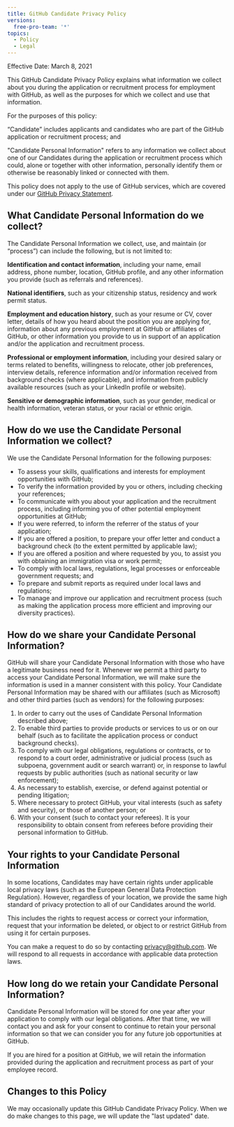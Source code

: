 ```yaml
---
title: GitHub Candidate Privacy Policy
versions:
  free-pro-team: '*'
topics:
  - Policy
  - Legal
---
```


Effective Date: March 8, 2021

This GitHub Candidate Privacy Policy explains what information we collect about you during the application or recruitment process for employment with GitHub, as well as the purposes for which we collect and use that information. 

For the purposes of this policy:

“Candidate” includes applicants and candidates who are part of the GitHub application or recruitment process; and 

"Candidate Personal Information" refers to any information we collect about one of our Candidates during the application or recruitment process which could, alone or together with other information, personally identify them or otherwise be reasonably linked or connected with them. 

This policy does not apply to the use of GitHub services, which are covered under our [GitHub Privacy Statement](/github/site-policy/github-privacy-statement).

## What Candidate Personal Information do we collect?

The Candidate Personal Information we collect, use, and maintain (or “process”) can include the following, but is not limited to:

**Identification and contact information**, including your name, email address, phone number, location, GitHub profile, and any other information you provide (such as referrals and references).

**National identifiers**, such as your citizenship status, residency and work permit status.

**Employment and education history**, such as your resume or CV, cover letter, details of how you heard about the position you are applying for, information about any previous employment at GitHub or affiliates of GitHub, or other information you provide to us in support of an application and/or the application and recruitment process. 

**Professional or employment information**, including your desired salary or terms related to benefits, willingness to relocate, other job preferences, interview details, reference information and/or information received from background checks (where applicable), and information from publicly available resources (such as your LinkedIn profile or website).

**Sensitive or demographic information**, such as your gender, medical or health information, veteran status, or your racial or ethnic origin. 
 
## How do we use the Candidate Personal Information we collect?

We use the Candidate Personal Information for the following purposes:
 - To assess your skills, qualifications and interests for employment opportunities with GitHub;
 - To verify the information provided by you or others, including checking your references;
 - To communicate with you about your application and the recruitment process, including informing you of other potential employment opportunities at GitHub;
 - If you were referred, to inform the referrer of the status of your application; 
 - If you are offered a position, to prepare your offer letter and conduct a background check (to the extent permitted by applicable law);
 - If you are offered a position and where requested by you, to assist you with obtaining an immigration visa or work permit;
 - To comply with local laws, regulations, legal processes or enforceable government requests; and
 - To prepare and submit reports as required under local laws and regulations;
 - To manage and improve our application and recruitment process (such as making the application process more efficient and improving our diversity practices).
 
## How do we share your Candidate Personal Information?
 
GitHub will share your Candidate Personal Information with those who have a legitimate business need for it. Whenever we permit a third party to access your Candidate Personal Information, we will make sure the information is used in a manner consistent with this policy. Your Candidate Personal Information may be shared with our affiliates (such as Microsoft) and other third parties (such as vendors) for the following purposes:
1. In order to carry out the uses of Candidate Personal Information described above;
2. To enable third parties to provide products or services to us or on our behalf (such as to facilitate the application process or conduct background checks). 
3. To comply with our legal obligations, regulations or contracts, or to respond to a court order, administrative or judicial process (such as subpoena, government audit or search warrant) or, in response to lawful requests by public authorities (such as national security or law enforcement);
4. As necessary to establish, exercise, or defend against potential or pending litigation;
5. Where necessary to protect GitHub, your vital interests (such as safety and security), or those of another person; or
6. With your consent (such to contact your referees). It is your responsibility to obtain consent from referees before providing their personal information to GitHub.

## Your rights to your Candidate Personal Information

In some locations, Candidates may have certain rights under applicable local privacy laws (such as the European General Data Protection Regulation). However, regardless of your location, we provide the same high standard of privacy protection to all of our Candidates around the world. 

This includes the rights to request access or correct your information, request that your information be deleted, or object to or restrict GitHub from using it for certain purposes.

You can make a request to do so by contacting privacy@github.com. We will respond to all requests in accordance with applicable data protection laws. 
 
## How long do we retain your Candidate Personal Information?

Candidate Personal Information will be stored for one year after your application to comply with our legal obligations. After that time, we will contact you and ask for your consent to continue to retain your personal information so that we can consider you for any future job opportunities at GitHub.

If you are hired for a position at GitHub, we will retain the information provided during the application and recruitment process as part of your employee record.

## Changes to this Policy

We may occasionally update this GitHub Candidate Privacy Policy. When we do make changes to this page, we will update the "last updated" date. 

